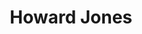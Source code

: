 ---
title: "Howard Jones"
summary: "Classically-trained pianist turned synthpop star, born February 23, 1955, Southampton. He's a singer/songwriter, musician and producer. He signed with WEA June 24th, 1983 and enjoyed ten Top 40 hit singles in the UK during 1983-86, including six which reached the top ten. His 1984 album \"Human's Lib\" went to number one, while the follow up \"Dream Into Action\" reached number two a year later. He continues to tour and record new material. Brother of ."
image: "howard-jones.jpg"
apple_music_artist_url: "https://music.apple.com/gb/artist/howard-jones/552740"
---